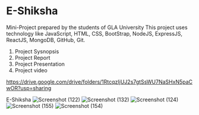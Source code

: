 # E-Shiksha
Mini-Project prepared by the students of GLA University
This project uses technology like JavaScript, HTML, CSS, BootStrap, NodeJS, ExpressJS, ReactJS, MongoDB, GitHub, Git.

1. Project Sysnopsis
2. Project Report
3. Project Presentation
4. Project video

https://drive.google.com/drive/folders/1RtcqzIjUJ2s7gtSsWU7NaSHxN5paCwOR?usp=sharing


E-Shiksha
![Screenshot (122)](https://user-images.githubusercontent.com/85452760/236665772-9c57c830-b273-4f59-8134-660d2aaec83c.png)
![Screenshot (132)](https://user-images.githubusercontent.com/85452760/236665777-d1137499-6915-476e-a6ec-2a3285c60e2e.png)
![Screenshot (124)](https://user-images.githubusercontent.com/85452760/236665787-646cfaaa-c22b-42f5-b634-710326ad7400.png)
![Screenshot (155)](https://user-images.githubusercontent.com/85452760/236665794-aa7f09a6-f245-40ae-b1bb-6c21f57835a8.png)
![Screenshot (154)](https://user-images.githubusercontent.com/85452760/236665795-6abb783a-a027-4a2c-a468-9b79387bfada.png)
